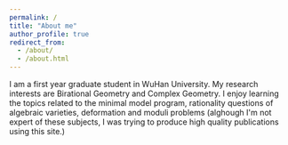 ```yaml
---
permalink: /
title: "About me"
author_profile: true
redirect_from: 
  - /about/
  - /about.html
---
```


I am a first year graduate student in WuHan University. My research interests are Birational Geometry and Complex Geometry. I enjoy learning the topics related to the minimal model program, rationality questions of algebraic varieties, deformation and moduli problems (alghough I'm not expert of these subjects, I was trying to produce high quality publications using this site.)
